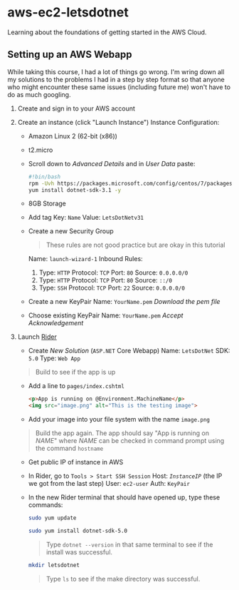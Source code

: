 # aws-ec2-letsdotnet

Learning about the foundations of getting started in the AWS Cloud.

## Setting up an AWS Webapp
While taking this course, I had a lot of things go wrong. I'm wring down all my solutions to the problems I had in a step by step format so that anyone who might encounter these same issues (including future me) won't have to do as much googling.
1. Create and sign in to your AWS account 
2. Create an instance (click "Launch Instance")
  Instance Configuration:
    * Amazon Linux 2 (62-bit (x86))
    * t2.micro
    * Scroll down to *Advanced Details* and in *User Data* paste:
      ``` bash
      #!bin/bash
      rpm -Uvh https://packages.microsoft.com/config/centos/7/packages-microsoft-prod.rpm
      yum install dotnet-sdk-3.1 -y
      ```
    * 8GB Storage
    * Add tag
      Key: `Name`
      Value: `LetsDotNetv31`
    * Create a new Security Group 
    	> These rules are not good practice but are okay in this tutorial 
    	
    	Name: `launch-wizard-1`
    	Inbound Rules:
    	1. Type: `HTTP`
    	Protocol: `TCP`
		Port: `80`
	    Source: `0.0.0.0/0`
	    2. Type: `HTTP`
    	Protocol: `TCP`
		Port: `80`
	    Source: `::/0`
	    3. Type: `SSH`
	    Protocol: `TCP`
	    Port: `22`
	    Source: `0.0.0.0/0`
    * Create a new KeyPair
	    Name: `YourName.pem`
	    *Download the pem file*
	 * Choose existing KeyPair
	    Name: `YourName.pem`
	    *Accept Acknowledgement*
3. Launch [Rider](https://www.jetbrains.com/rider/)
	* Create *New Solution* (`ASP.NET` Core Webapp)
	Name: `LetsDotNet`
	SDK: `5.0`
	Type: `Web App`
	
	> Build to see if the app is up
	* Add a line to `pages/index.cshtml`
		```html
		<p>App is running on @Environment.MachineName</p>
		<img src="image.png" alt="This is the testing image">
		```
	
	* Add your image into your file system with the name `image.png`
	
	> Build the app again. The app should say "App is running on *NAME*" where *NAME* can be checked in command prompt using the command `hostname`

	* Get public IP of  instance in AWS
	* In Rider, go to `Tools > Start SSH Session`
		Host: *`InstanceIP`* (the IP we got from the last step)
		User: `ec2-user`
		Auth: `KeyPair`
	* In the new Rider terminal that should have opened up, type these commands:
		```bash
		sudo yum update
		```
		```bash
		sudo yum install dotnet-sdk-5.0
		```
			
		> Type `dotnet --version` in that same terminal to see if the install was successful.

		```bash
		mkdir letsdotnet
		```
		> Type `ls` to see if the make directory was successful.

		

